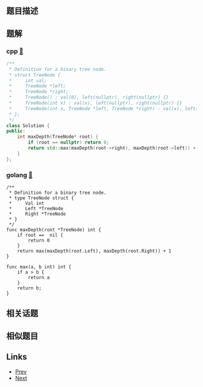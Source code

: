 
# [](https://leetcode-cn.com/problems/maximum-depth-of-binary-tree)

## 题目描述



## 题解

### cpp [🔗](maximum-depth-of-binary-tree.cpp) 
```cpp
/**
 * Definition for a binary tree node.
 * struct TreeNode {
 *     int val;
 *     TreeNode *left;
 *     TreeNode *right;
 *     TreeNode() : val(0), left(nullptr), right(nullptr) {}
 *     TreeNode(int x) : val(x), left(nullptr), right(nullptr) {}
 *     TreeNode(int x, TreeNode *left, TreeNode *right) : val(x), left(left), right(right) {}
 * };
 */
class Solution {
public:
    int maxDepth(TreeNode* root) {
        if (root == nullptr) return 0;
        return std::max(maxDepth(root->right), maxDepth(root->left)) + 1;
    }
};
```
### golang [🔗](maximum-depth-of-binary-tree.go) 
```golang
/**
 * Definition for a binary tree node.
 * type TreeNode struct {
 *     Val int
 *     Left *TreeNode
 *     Right *TreeNode
 * }
 */
func maxDepth(root *TreeNode) int {
    if root ==  nil {
        return 0
    }
    return max(maxDepth(root.Left), maxDepth(root.Right)) + 1
}

func max(a, b int) int {
    if a > b {
        return a
    }
    return b;
}
```


## 相关话题



## 相似题目



## Links

- [Prev](../binary-tree-zigzag-level-order-traversal/README.md) 
- [Next](../binary-tree-level-order-traversal-ii/README.md) 

